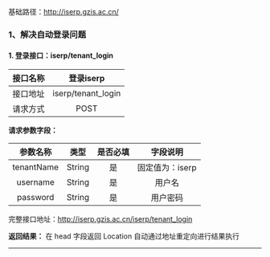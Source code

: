 基础路径：http://iserp.gzis.ac.cn/

### 1、解决自动登录问题


#### 1. 登录接口：iserp/tenant_login

| 接口名称 | 登录iserp |
| :---: | :---: |
| 接口地址 | iserp/tenant_login |
| 请求方式 | POST |

**请求参数字段：**

| 参数名称 | 类型 | 是否必填 | 字段说明 |
| :---: | :---: | :---: | :---: |
| tenantName | String | 是 | 固定值为：iserp |
| username | String | 是 | 用户名 |
| password | String | 是 | 用户密码 |

完整接口地址：http://iserp.gzis.ac.cn/iserp/tenant_login

**返回结果：**
在 head 字段返回 Location 自动通过地址重定向进行结果执行 

*******
